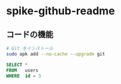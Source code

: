# spike-github-readme

## コードの機能

```bash
# Git をインストール
sudo apk add --no-cache --upgrade git
```

```sql
SELECT *
FROM   users
WHERE  id = 3
```
